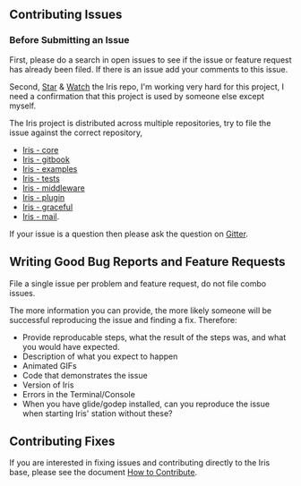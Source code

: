 ## Contributing Issues

### Before Submitting an Issue
First, please do a search in open issues to see if the issue or feature request has already been filed. If there is an issue add your comments to this issue.

Second, [Star](https://github.com/kataras/iris/stargazers) & [Watch](https://github.com/kataras/iris/watchers) the Iris repo, I'm working very hard for this project, I need a confirmation that this project is used by someone else except myself.


The Iris project is distributed across multiple repositories, try to file the issue against the correct repository,

- [Iris - core](https://github.com/kataras/iris/issues?utf8=%E2%9C%93&q=is%3Aopen+is%3Aissue)
- [Iris - gitbook](https://github.com/iris-contrib/gitbook/issues?utf8=%E2%9C%93&q=is%3Aopen+is%3Aissue)
- [Iris - examples](https://github.com/iris-contrib/examples/issues?utf8=%E2%9C%93&q=is%3Aopen+is%3Aissue)
- [Iris - tests](https://github.com/iris-contrib/tests/issues?utf8=%E2%9C%93&q=is%3Aopen+is%3Aissue)
- [Iris - middleware](https://github.com/iris-contrib/middleware/issues?utf8=%E2%9C%93&q=is%3Aopen+is%3Aissue)
- [Iris - plugin](https://github.com/iris-contrib/plugin/issues?utf8=%E2%9C%93&q=is%3Aopen+is%3Aissue)
- [Iris - graceful](https://github.com/iris-contrib/graceful/issues?utf8=%E2%9C%93&q=is%3Aopen+is%3Aissue)
- [Iris - mail](https://github.com/iris-contrib/mail/issues?utf8=%E2%9C%93&q=is%3Aopen+is%3Aissue).


If your issue is a question then please ask the question on [Gitter](https://gitter.im/kataras/iris).

## Writing Good Bug Reports and Feature Requests

File a single issue per problem and feature request, do not file combo issues.

The more information you can provide, the more likely someone will be successful reproducing the issue and finding a fix. Therefore:

* Provide reproducable steps, what the result of the steps was, and what you would have expected.
* Description of what you expect to happen
* Animated GIFs
* Code that demonstrates the issue
* Version of Iris
* Errors in the Terminal/Console
* When you have glide/godep installed, can you reproduce the issue when starting Iris' station without these?

## Contributing Fixes
If you are interested in fixing issues and contributing directly to the Iris base, please see the document [How to Contribute](https://github.com/iris-contrib/wiki/blob/master/How-to-Contribute.md).
